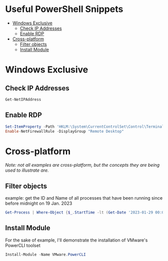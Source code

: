 # Useful PowerShell Snippets

<!-- vim-markdown-toc GitLab -->

* [Windows Exclusive](#windows-exclusive)
  * [Check IP Addresses](#check-ip-addresses)
  * [Enable RDP](#enable-rdp)
* [Cross-platform](#cross-platform)
  * [Filter objects](#filter-objects)
  * [Install Module](#install-module)

<!-- vim-markdown-toc -->

# Windows Exclusive

## Check IP Addresses

```powershell
Get-NetIPAddress
```

## Enable RDP

```powershell
Set-ItemProperty -Path 'HKLM:\System\CurrentControlSet\Control\Terminal Server' -Name "fDenyTSConnections" -Value 0
Enable-NetFirewallRule -DisplayGroup "Remote Desktop"
```

# Cross-platform

*Note: not all examples are cross-platform, but the concepts they are being used to illustrate are.*

## Filter objects

example: get the ID and Name of all processes that have been running since before midnight on 19 Jan. 2023

```powershell
Get-Process | Where-Object {$_.StartTime -lt (Get-Date '2023-01-29 00:00')} | Select-Object Id,Name
```

## Install Module

For the sake of example, I'll demonstrate the installation of VMware's PowerCLI toolset

```powershell
Install-Module -Name VMware.PowerCLI
```
